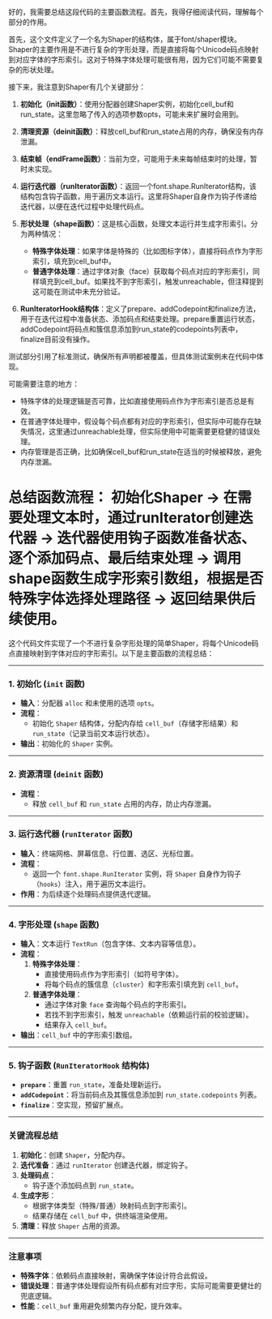 好的，我需要总结这段代码的主要函数流程。首先，我得仔细阅读代码，理解每个部分的作用。

首先，这个文件定义了一个名为Shaper的结构体，属于font/shaper模块。Shaper的主要作用是不进行复杂的字形处理，而是直接将每个Unicode码点映射到对应字体的字形索引。这对于特殊字体处理可能很有用，因为它们可能不需要复杂的形状处理。

接下来，我注意到Shaper有几个关键部分：

1. **初始化（init函数）**：使用分配器创建Shaper实例，初始化cell_buf和run_state。这里忽略了传入的选项参数opts，可能未来扩展时会用到。

2. **清理资源（deinit函数）**：释放cell_buf和run_state占用的内存，确保没有内存泄漏。

3. **结束帧（endFrame函数）**：当前为空，可能用于未来每帧结束时的处理，暂时未实现。

4. **运行迭代器（runIterator函数）**：返回一个font.shape.RunIterator结构，该结构包含钩子函数，用于遍历文本运行。这里将Shaper自身作为钩子传递给迭代器，以便在迭代过程中处理代码点。

5. **形状处理（shape函数）**：这是核心函数，处理文本运行并生成字形索引。分为两种情况：
   - **特殊字体处理**：如果字体是特殊的（比如图标字体），直接将码点作为字形索引，填充到cell_buf中。
   - **普通字体处理**：通过字体对象（face）获取每个码点对应的字形索引，同样填充到cell_buf。如果找不到字形索引，触发unreachable，但注释提到这可能在测试中未充分验证。

6. **RunIteratorHook结构体**：定义了prepare、addCodepoint和finalize方法，用于在迭代过程中准备状态、添加码点和结束处理。prepare重置运行状态，addCodepoint将码点和簇信息添加到run_state的codepoints列表中，finalize目前没有操作。

测试部分引用了标准测试，确保所有声明都被覆盖，但具体测试案例未在代码中体现。

可能需要注意的地方：
- 特殊字体的处理逻辑是否可靠，比如直接使用码点作为字形索引是否总是有效。
- 在普通字体处理中，假设每个码点都有对应的字形索引，但实际中可能存在缺失情况，这里通过unreachable处理，但实际使用中可能需要更稳健的错误处理。
- 内存管理是否正确，比如确保cell_buf和run_state在适当的时候被释放，避免内存泄漏。

总结函数流程：
初始化Shaper -> 在需要处理文本时，通过runIterator创建迭代器 -> 迭代器使用钩子函数准备状态、逐个添加码点、最后结束处理 -> 调用shape函数生成字形索引数组，根据是否特殊字体选择处理路径 -> 返回结果供后续使用。
================================================
这个代码文件实现了一个不进行复杂字形处理的简单Shaper，将每个Unicode码点直接映射到字体对应的字形索引。以下是主要函数的流程总结：

---

### **1. 初始化 (`init` 函数)**
- **输入**：分配器 `alloc` 和未使用的选项 `opts`。
- **流程**：
  - 初始化 `Shaper` 结构体，分配内存给 `cell_buf`（存储字形结果）和 `run_state`（记录当前文本运行状态）。
- **输出**：初始化的 `Shaper` 实例。

---

### **2. 资源清理 (`deinit` 函数)**
- **流程**：
  - 释放 `cell_buf` 和 `run_state` 占用的内存，防止内存泄漏。

---

### **3. 运行迭代器 (`runIterator` 函数)**
- **输入**：终端网格、屏幕信息、行位置、选区、光标位置。
- **流程**：
  - 返回一个 `font.shape.RunIterator` 实例，将 `Shaper` 自身作为钩子（`hooks`）注入，用于遍历文本运行。
- **作用**：为后续逐个处理码点提供迭代逻辑。

---

### **4. 字形处理 (`shape` 函数)**
- **输入**：文本运行 `TextRun`（包含字体、文本内容等信息）。
- **流程**：
  1. **特殊字体处理**：
     - 直接使用码点作为字形索引（如符号字体）。
     - 将每个码点的簇信息（`cluster`）和字形索引填充到 `cell_buf`。
  2. **普通字体处理**：
     - 通过字体对象 `face` 查询每个码点的字形索引。
     - 若找不到字形索引，触发 `unreachable`（依赖运行前的校验逻辑）。
     - 结果存入 `cell_buf`。
- **输出**：`cell_buf` 中的字形索引数组。

---

### **5. 钩子函数 (`RunIteratorHook` 结构体)**
- **`prepare`**：重置 `run_state`，准备处理新运行。
- **`addCodepoint`**：将当前码点及其簇信息添加到 `run_state.codepoints` 列表。
- **`finalize`**：空实现，预留扩展点。

---

### **关键流程总结**
1. **初始化**：创建 `Shaper`，分配内存。
2. **迭代准备**：通过 `runIterator` 创建迭代器，绑定钩子。
3. **处理码点**：
   - 钩子逐个添加码点到 `run_state`。
4. **生成字形**：
   - 根据字体类型（特殊/普通）映射码点到字形索引。
   - 结果存储在 `cell_buf` 中，供终端渲染使用。
5. **清理**：释放 `Shaper` 占用的资源。

---

### **注意事项**
- **特殊字体**：依赖码点直接映射，需确保字体设计符合此假设。
- **错误处理**：普通字体处理假设所有码点都有对应字形，实际可能需要更健壮的兜底逻辑。
- **性能**：`cell_buf` 重用避免频繁内存分配，提升效率。
